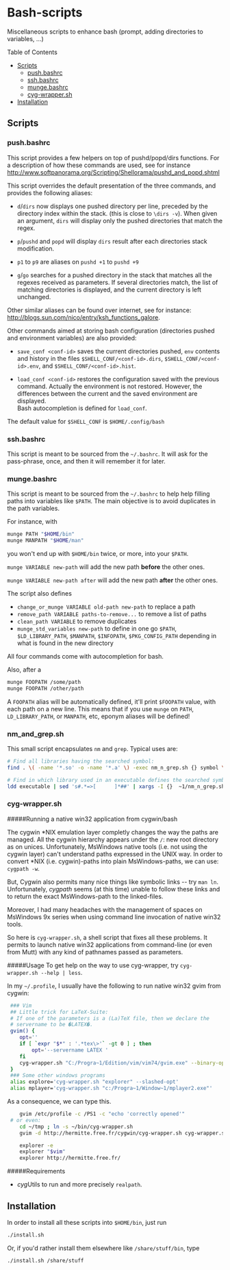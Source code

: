 Bash-scripts
============

Miscellaneous scripts to enhance bash (prompt, adding directories to variables, ...)

Table of Contents
* [Scripts](#scripts)
  * [push.bashrc](#pushbashrc)
  * [ssh.bashrc](#sshbashrc)
  * [munge.bashrc](#mungebashrc)
  * [cyg-wrapper.sh](#cyg-wrappersh)
* [Installation](#installation)

## Scripts

### push.bashrc

This script provides a few helpers on top of pushd/popd/dirs functions.
For a description of how these commands are used, see for instance
<http://www.softpanorama.org/Scripting/Shellorama/pushd_and_popd.shtml>

This script overrides the default presentation of the three commands, and
provides the following aliases:

* `d`/`dirs` now displays one pushed directory per line, preceded by the
  directory index within the stack. (this is close to `\dirs -v`).
  When given an argument, `dirs` will display only the pushed directories that
  match the regex.

* `p`/`pushd` and `popd` will display `dirs` result after each directories
  stack modification.

* `p1` to `p9` are aliases on `pushd +1` to `pushd +9`

* `g`/`go` searches for a pushed directory in the stack that matches all the
  regexes received as parameters. If several directories match, the list of
  matching directories is displayed, and the current directory is left
  unchanged.

Other similar aliases can be found over internet, see for instance:
 <http://blogs.sun.com/nico/entry/ksh_functions_galore>.


Other commands aimed at storing bash configuration (directories pushed and
environment variables) are also provided:

* `save_conf <conf-id>` saves the current directories pushed, `env` contents
  and history in the files `$SHELL_CONF/<conf-id>.dirs`,
  `$SHELL_CONF/<conf-id>.env`, and `$SHELL_CONF/<conf-id>.hist`.

* `load_conf <conf-id>` restores the configuration saved with the previous
  command. Actually the environment is not restored. However, the differences
  between the current and the saved environment are displayed.  
  Bash autocompletion is defined for `load_conf`.

The default value for `$SHELL_CONF` is `$HOME/.config/bash`

### ssh.bashrc

This script is meant to be sourced from the `~/.bashrc`. It will ask for the
pass-phrase, once, and then it will remember it for later.

### munge.bashrc

This script is meant to be sourced from the `~/.bashrc` to help help filling
paths into variables like `$PATH`. The main objective is to avoid duplicates in
the path variables.

For instance, with
```bash
munge PATH "$HOME/bin"
munge MANPATH "$HOME/man"
```
you won't end up with `$HOME/bin` twice, or more, into your `$PATH`.

`munge VARIABLE new-path` will add the new path **before** the other ones.

`munge VARIABLE new-path after` will add the new path **after** the other ones.

The script also defines
* `change_or_munge VARIABLE old-path new-path`  to replace a path
* `remove_path VARIABLE paths-to-remove...`  to remove a list of paths
* `clean_path VARIABLE` to remove duplicates
* `munge_std_variables new-path` to define in one go `$PATH`, `$LD_LIBRARY_PATH`, `$MANPATH`, `$INFOPATH`, `$PKG_CONFIG_PATH` depending in what is found in the new directory

All four commands come with autocompletion for bash.

Also, after a

```bash
munge FOOPATH /some/path
munge FOOPATH /other/path
```

A `FOOPATH` alias will be automatically defined, it'll print `$FOOPATH` value,
with each path on a new line. This means that if you use `munge` on `PATH`,
`LD_LIBRARY_PATH`, or `MANPATH`, etc, eponym aliases will be defined!

### nm_and_grep.sh

This small script encapsulates `nm` and `grep`. Typical uses are:
```bash
# Find all libraries having the searched symbol:
find . \( -name '*.so' -o -name '*.a' \) -exec nm_n_grep.sh {} symbol \; -print

# Find in which library used in an executable defines the searched symbol:
ldd executable | sed 's#.*=>[      ]*##' | xargs -I {}  ~1/nm_n_grep.sh -b {} symbol
```


### cyg-wrapper.sh
#####Running a native win32 application from cygwin/bash

The cygwin *NIX emulation layer completly changes the way the paths are
managed. All the cygwin hierarchy appears under the `/`: new root directory as
on unices. Unfortunately, MsWindows native tools (i.e. not using the cygwin
layer) can't understand paths expressed in the UNIX way.  In order to convert
*NIX (i.e. cygwin)-paths into plain MsWindows-paths, we can use: `cygpath -w`.

But, Cygwin also permits many nice things like symbolic links -- try `man ln`.
Unfortunately, *cygpath* seems (at this time) unable to follow these links and
to return the exact MsWindows-path to the linked-files.

Moreover, I had many headaches with the management of spaces on MsWindows 9x
series when using command line invocation of native win32 tools.

So here is `cyg-wrapper.sh`, a shell script that fixes all these problems. It
permits to launch native win32 applications from command-line (or even from
Mutt) with any kind of pathnames passed as parameters.


#####Usage
To get help on the way to use cyg-wrapper, try `cyg-wrapper.sh --help | less`.

In my `~/.profile`, I usually have the following to run native win32 gvim from
cygwin:

```bash
 ### Vim
 ## Little trick for LaTeX-Suite:
 # If one of the parameters is a (La)TeX file, then we declare the
 # servername to be �LATEX�.
 gvim() {
    opt=''
    if [ `expr "$*" : '.*tex\>'` -gt 0 ] ; then
        opt='--servername LATEX '
    fi
    cyg-wrapper.sh "C:/Progra~1/Edition/vim/vim74/gvim.exe" --binary-opt=-c,--cmd,-T,-t,--servername,--remote-send,--remote-expr --cyg-verbose --fork=2 $opt "$@"
 }
 ### Some other windows programs
 alias explore='cyg-wrapper.sh "explorer" --slashed-opt'
 alias mplayer='cyg-wrapper.sh "c:/Progra~1/Window~1/mplayer2.exe"'
```

As a consequence, we can type this.

```bash
    gvim /etc/profile -c /PS1 -c "echo 'correctly opened'"
 # or even:
    cd ~/tmp ; ln -s ~/bin/cyg-wrapper.sh
    gvim -d http://hermitte.free.fr/cygwin/cyg-wrapper.sh cyg-wrapper.sh

    explorer -e
    explorer "$vim"
    explorer http://hermitte.free.fr/
```

#####Requirements
* *cyg*Utils to run and more precisely `realpath`.

## Installation

In order to install all these scripts into `$HOME/bin`, just run
```bash
./install.sh
```

Or, if you'd rather install them elsewhere like `/share/stuff/bin`, type
```bash
./install.sh /share/stuff
```

